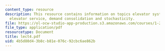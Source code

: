```yaml
---
content_type: resource
description: This resource contains information on topics elevator system, direct
  elevator service, demand consolidation and stochasticity.
file: https://ol-ocw-studio-app-production.s3.amazonaws.com/courses/1-201j-introduction-to-transportation-systems-fall-2006/4b5d80d43b8cb81e076c92cbc6ae862b_lect4.pdf
file_type: application/pdf
resourcetype: Document
title: lect4.pdf
uid: 4b5d80d4-3b8c-b81e-076c-92cbc6ae862b
---
```


